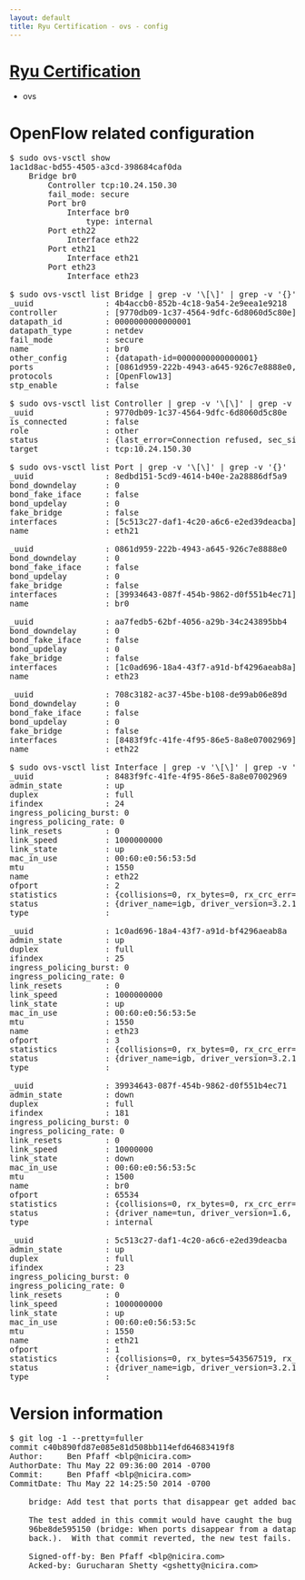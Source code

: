 ```yaml
---
layout: default
title: Ryu Certification - ovs - config
---
```

# [Ryu Certification](http://osrg.github.io/ryu/certification.html)
* ovs 

# OpenFlow related configuration
<pre>
$ sudo ovs-vsctl show
1ac1d8ac-bd55-4505-a3cd-398684caf0da
    Bridge br0
        Controller tcp:10.24.150.30
        fail_mode: secure
        Port br0
            Interface br0
                type: internal
        Port eth22
            Interface eth22
        Port eth21
            Interface eth21
        Port eth23
            Interface eth23

$ sudo ovs-vsctl list Bridge | grep -v '\[\]' | grep -v '{}'
_uuid               : 4b4accb0-852b-4c18-9a54-2e9eea1e9218
controller          : [9770db09-1c37-4564-9dfc-6d8060d5c80e]
datapath_id         : 0000000000000001
datapath_type       : netdev
fail_mode           : secure
name                : br0
other_config        : {datapath-id=0000000000000001}
ports               : [0861d959-222b-4943-a645-926c7e8888e0, 708c3182-ac37-45be-b108-de99ab06e89d, 8edbd151-5cd9-4614-b40e-2a28886df5a9, aa7fedb5-62bf-4056-a29b-34c243895bb4]
protocols           : [OpenFlow13]
stp_enable          : false

$ sudo ovs-vsctl list Controller | grep -v '\[\]' | grep -v '{}'
_uuid               : 9770db09-1c37-4564-9dfc-6d8060d5c80e
is_connected        : false
role                : other
status              : {last_error=Connection refused, sec_since_connect=552, sec_since_disconnect=3, state=BACKOFF}
target              : tcp:10.24.150.30

$ sudo ovs-vsctl list Port | grep -v '\[\]' | grep -v '{}'
_uuid               : 8edbd151-5cd9-4614-b40e-2a28886df5a9
bond_downdelay      : 0
bond_fake_iface     : false
bond_updelay        : 0
fake_bridge         : false
interfaces          : [5c513c27-daf1-4c20-a6c6-e2ed39deacba]
name                : eth21

_uuid               : 0861d959-222b-4943-a645-926c7e8888e0
bond_downdelay      : 0
bond_fake_iface     : false
bond_updelay        : 0
fake_bridge         : false
interfaces          : [39934643-087f-454b-9862-d0f551b4ec71]
name                : br0

_uuid               : aa7fedb5-62bf-4056-a29b-34c243895bb4
bond_downdelay      : 0
bond_fake_iface     : false
bond_updelay        : 0
fake_bridge         : false
interfaces          : [1c0ad696-18a4-43f7-a91d-bf4296aeab8a]
name                : eth23

_uuid               : 708c3182-ac37-45be-b108-de99ab06e89d
bond_downdelay      : 0
bond_fake_iface     : false
bond_updelay        : 0
fake_bridge         : false
interfaces          : [8483f9fc-41fe-4f95-86e5-8a8e07002969]
name                : eth22

$ sudo ovs-vsctl list Interface | grep -v '\[\]' | grep -v '{}'
_uuid               : 8483f9fc-41fe-4f95-86e5-8a8e07002969
admin_state         : up
duplex              : full
ifindex             : 24
ingress_policing_burst: 0
ingress_policing_rate: 0
link_resets         : 0
link_speed          : 1000000000
link_state          : up
mac_in_use          : 00:60:e0:56:53:5d
mtu                 : 1550
name                : eth22
ofport              : 2
statistics          : {collisions=0, rx_bytes=0, rx_crc_err=0, rx_dropped=0, rx_errors=0, rx_frame_err=0, rx_over_err=0, rx_packets=0, tx_bytes=1944820032, tx_dropped=0, tx_errors=0, tx_packets=1302948}
status              : {driver_name=igb, driver_version=3.2.10-k, firmware_version=2.10-9}
type                : 

_uuid               : 1c0ad696-18a4-43f7-a91d-bf4296aeab8a
admin_state         : up
duplex              : full
ifindex             : 25
ingress_policing_burst: 0
ingress_policing_rate: 0
link_resets         : 0
link_speed          : 1000000000
link_state          : up
mac_in_use          : 00:60:e0:56:53:5e
mtu                 : 1550
name                : eth23
ofport              : 3
statistics          : {collisions=0, rx_bytes=0, rx_crc_err=0, rx_dropped=0, rx_errors=0, rx_frame_err=0, rx_over_err=0, rx_packets=0, tx_bytes=3430810500, tx_dropped=0, tx_errors=0, tx_packets=2287207}
status              : {driver_name=igb, driver_version=3.2.10-k, firmware_version=2.10-9}
type                : 

_uuid               : 39934643-087f-454b-9862-d0f551b4ec71
admin_state         : down
duplex              : full
ifindex             : 181
ingress_policing_burst: 0
ingress_policing_rate: 0
link_resets         : 0
link_speed          : 10000000
link_state          : down
mac_in_use          : 00:60:e0:56:53:5c
mtu                 : 1500
name                : br0
ofport              : 65534
statistics          : {collisions=0, rx_bytes=0, rx_crc_err=0, rx_dropped=0, rx_errors=0, rx_frame_err=0, rx_over_err=0, rx_packets=0, tx_bytes=0, tx_dropped=0, tx_errors=0, tx_packets=0}
status              : {driver_name=tun, driver_version=1.6, firmware_version=N/A}
type                : internal

_uuid               : 5c513c27-daf1-4c20-a6c6-e2ed39deacba
admin_state         : up
duplex              : full
ifindex             : 23
ingress_policing_burst: 0
ingress_policing_rate: 0
link_resets         : 0
link_speed          : 1000000000
link_state          : up
mac_in_use          : 00:60:e0:56:53:5c
mtu                 : 1550
name                : eth21
ofport              : 1
statistics          : {collisions=0, rx_bytes=543567519, rx_crc_err=0, rx_dropped=0, rx_errors=0, rx_frame_err=0, rx_over_err=0, rx_packets=3242706, tx_bytes=0, tx_dropped=0, tx_errors=0, tx_packets=0}
status              : {driver_name=igb, driver_version=3.2.10-k, firmware_version=2.10-9}
type                : 
</pre>

# Version information
<pre>
$ git log -1 --pretty=fuller
commit c40b890fd87e085e81d508bb114efd64683419f8
Author:     Ben Pfaff &lt;blp@nicira.com&gt;
AuthorDate: Thu May 22 09:36:00 2014 -0700
Commit:     Ben Pfaff &lt;blp@nicira.com&gt;
CommitDate: Thu May 22 14:25:50 2014 -0700

    bridge: Add test that ports that disappear get added back to the datapath.
    
    The test added in this commit would have caught the bug fixed by commit
    96be8de595150 &#40;bridge: When ports disappear from a datapath, add them
    back.&#41;.  With that commit reverted, the new test fails.
    
    Signed-off-by: Ben Pfaff &lt;blp@nicira.com&gt;
    Acked-by: Gurucharan Shetty &lt;gshetty@nicira.com&gt;
</pre>

